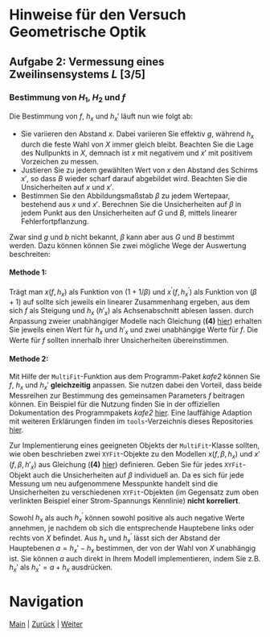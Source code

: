 # Hinweise für den Versuch Geometrische Optik

## Aufgabe 2: Vermessung eines Zweilinsensystems $L$ [3/5]

### Bestimmung von $H_{1}$, $H_{2}$ und $f$

Die Bestimmung von $f$, $h_{x}$ und $h_{x}'$ läuft nun wie folgt ab: 

- Sie variieren den Abstand $x$. Dabei variieren Sie effektiv $g$, während $h_{x}$ durch die feste Wahl von $X$ immer gleich bleibt. Beachten Sie die Lage des Nullpunkts in $X$, demnach ist $x$ mit negativem und $x'$ mit positivem Vorzeichen zu messen.
- Justieren Sie zu jedem gewählten Wert von $x$ den Abstand des Schirms $x'$, so dass $B$ wieder scharf darauf abgebildet wird. Beachten Sie die Unsicherheiten auf $x$ und $x'$.  
- Bestimmen Sie den Abbildungsmaßstab $\beta$ zu jedem Wertepaar, bestehend aus $x$ und $x'$. Berechnen Sie die Unsicherheiten auf $\beta$ in jedem Punkt aus den Unsicherheiten auf $G$ und $B$, mittels linearer Fehlerfortpflanzung. 

Zwar sind $g$ und $b$ nicht bekannt, $\beta$ kann aber aus $G$ und $B$ bestimmt werden. Dazu können können Sie zwei mögliche Wege der Auswertung beschreiten: 

#### Methode 1:

Trägt man $x(f, h_{x})$ als Funktion von $(1+1/\beta)$ und $x^\prime(f, h^\prime_{x})$ als Funktion von $(\beta+1)$ auf sollte sich jeweils ein linearer Zusammenhang ergeben, aus dem sich $f$ als Steigung und $h_{x}$ ($h'_{x}$) als Achsenabschnitt ablesen lassen. durch Anpassung zweier unabhängiger Modelle nach Gleichung (**(4)** [hier](https://gitlab.kit.edu/kit/etp-lehre/p1-praktikum/students/-/tree/main/Geometrische_Optik/doc/Hinweise-Aufgabe-2-a.md)) erhalten Sie jeweils einen Wert für $h_x$ und $h'_{x}$ und zwei unabhängige Werte für $f$. Die Werte für $f$ sollten innerhalb ihrer Unsicherheiten übereinstimmen.  

#### Methode 2:

Mit Hilfe der `MultiFit`-Funktion aus dem Programm-Paket *kafe2* können Sie $f$, $h_{x}$ und $h_{x}'$ **gleichzeitig** anpassen. Sie nutzen dabei den Vorteil, dass beide Messreihen zur Bestimmung des gemeinsamen Parameters $f$ beitragen können. Ein Beispiel für die Nutzung finden Sie in der offiziellen Dokumentation des Programmpakets *kafe2* [hier](https://kafe2.readthedocs.io/en/latest/parts/beginners_guide.html#multifit). Eine lauffähige Adaption mit weiteren Erklärungen finden im `tools`-Verzeichnis dieses Repositories [hier](https://gitlab.kit.edu/kit/etp-lehre/p1-praktikum/students/-/blob/main/tools/kafe2_example_MultiFit.ipynb).

Zur Implementierung eines geeigneten Objekts der `MultiFit`-Klasse sollten, wie oben beschrieben zwei `XYFit`-Objekte zu den Modellen $x(f, \beta, h_{x})$ und $x'(f, \beta, h'_{x})$ aus Gleichung (**(4)** [hier](https://gitlab.kit.edu/kit/etp-lehre/p1-praktikum/students/-/tree/main/Geometrische_Optik/doc/Hinweise-Aufgabe-2-a.md)) definieren. Geben Sie für jedes `XYFit`-Objekt auch die Unsicherheiten auf $\beta$ individuell an. Da es sich für jede Messung um neu aufgenommene Messpunkte handelt sind die Unsicherheiten zu verschiedenen `XYFit`-Objekten (im Gegensatz zum oben verlinkten Beispiel einer Strom-Spannungs Kennlinie) **nicht korreliert**. 

Sowohl $h_{x}$ als auch $h_{x}^{\prime}$ können sowohl positive als auch negative Werte annehmen, je nachdem ob sich die entsprechende Hauptebene links oder rechts von $X$ befindet. Aus $h_{x}$ und $h_{x}^{\prime}$ lässt sich der Abstand der Hauptebenen $a=h_{x}'-h_{x}$ bestimmen, der von der Wahl von $X$ unabhängig ist. Sie können $a$ auch direkt in Ihrem Modell implementieren, indem Sie z.B.  $h_{x}'$ als $h_{x}'=a+h_{x}$ ausdrücken. 

# Navigation

 [Main](https://gitlab.kit.edu/kit/etp-lehre/p1-praktikum/students/-/tree/main/Geometrische_Optik) | [Zurück](https://gitlab.kit.edu/kit/etp-lehre/p1-praktikum/students/-/tree/main/Geometrische_Optik/doc/Hinweise-Aufgabe-2-a.md) | [Weiter](https://gitlab.kit.edu/kit/etp-lehre/p1-praktikum/students/-/tree/main/Geometrische_Optik/doc/Hinweise-Aufgabe-2-c.md)
